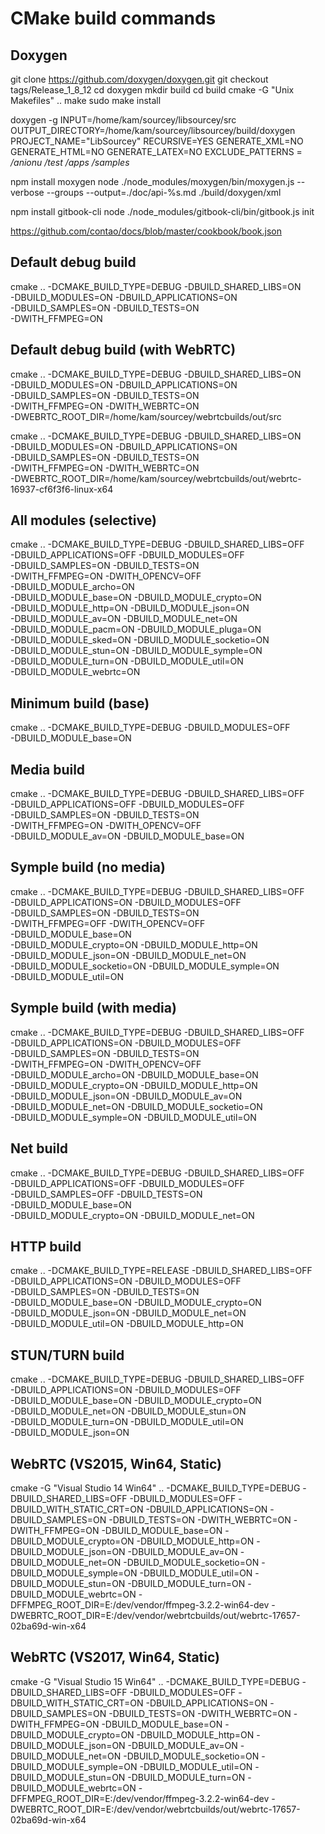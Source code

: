 # CMake build commands

## Doxygen

git clone https://github.com/doxygen/doxygen.git
git checkout tags/Release_1_8_12
cd doxygen
mkdir build
cd build
cmake -G "Unix Makefiles" ..
make
sudo make install

doxygen -g
INPUT=/home/kam/sourcey/libsourcey/src
OUTPUT_DIRECTORY=/home/kam/sourcey/libsourcey/build/doxygen
PROJECT_NAME="LibSourcey"
RECURSIVE=YES
GENERATE_XML=NO
GENERATE_HTML=NO
GENERATE_LATEX=NO
EXCLUDE_PATTERNS = */anionu* */test* */apps* */samples*

npm install moxygen
node ./node_modules/moxygen/bin/moxygen.js --verbose --groups --output=./doc/api-%s.md ./build/doxygen/xml

npm install gitbook-cli
node ./node_modules/gitbook-cli/bin/gitbook.js init

https://github.com/contao/docs/blob/master/cookbook/book.json

## Default debug build
cmake .. -DCMAKE_BUILD_TYPE=DEBUG -DBUILD_SHARED_LIBS=ON \
         -DBUILD_MODULES=ON -DBUILD_APPLICATIONS=ON \
         -DBUILD_SAMPLES=ON -DBUILD_TESTS=ON \
         -DWITH_FFMPEG=ON

## Default debug build (with WebRTC)
cmake .. -DCMAKE_BUILD_TYPE=DEBUG -DBUILD_SHARED_LIBS=ON \
         -DBUILD_MODULES=ON -DBUILD_APPLICATIONS=ON \
         -DBUILD_SAMPLES=ON -DBUILD_TESTS=ON \
         -DWITH_FFMPEG=ON -DWITH_WEBRTC=ON \
         -DWEBRTC_ROOT_DIR=/home/kam/sourcey/webrtcbuilds/out/src

cmake .. -DCMAKE_BUILD_TYPE=DEBUG -DBUILD_SHARED_LIBS=ON \
        -DBUILD_MODULES=ON -DBUILD_APPLICATIONS=ON \
        -DBUILD_SAMPLES=ON -DBUILD_TESTS=ON \
        -DWITH_FFMPEG=ON -DWITH_WEBRTC=ON \
        -DWEBRTC_ROOT_DIR=/home/kam/sourcey/webrtcbuilds/out/webrtc-16937-cf6f3f6-linux-x64

## All modules (selective)
cmake .. -DCMAKE_BUILD_TYPE=DEBUG -DBUILD_SHARED_LIBS=OFF \
         -DBUILD_APPLICATIONS=OFF -DBUILD_MODULES=OFF \
         -DBUILD_SAMPLES=ON -DBUILD_TESTS=ON \
         -DWITH_FFMPEG=ON -DWITH_OPENCV=OFF \
         -DBUILD_MODULE_archo=ON \
         -DBUILD_MODULE_base=ON -DBUILD_MODULE_crypto=ON \
         -DBUILD_MODULE_http=ON -DBUILD_MODULE_json=ON \
         -DBUILD_MODULE_av=ON -DBUILD_MODULE_net=ON \
         -DBUILD_MODULE_pacm=ON -DBUILD_MODULE_pluga=ON \
         -DBUILD_MODULE_sked=ON -DBUILD_MODULE_socketio=ON \
         -DBUILD_MODULE_stun=ON -DBUILD_MODULE_symple=ON \
         -DBUILD_MODULE_turn=ON -DBUILD_MODULE_util=ON \
         -DBUILD_MODULE_webrtc=ON

## Minimum build (base)
cmake .. -DCMAKE_BUILD_TYPE=DEBUG -DBUILD_MODULES=OFF \
         -DBUILD_MODULE_base=ON

## Media build
cmake .. -DCMAKE_BUILD_TYPE=DEBUG -DBUILD_SHARED_LIBS=OFF \
         -DBUILD_APPLICATIONS=OFF -DBUILD_MODULES=OFF \
         -DBUILD_SAMPLES=ON -DBUILD_TESTS=ON \
         -DWITH_FFMPEG=ON -DWITH_OPENCV=OFF \
         -DBUILD_MODULE_av=ON -DBUILD_MODULE_base=ON

## Symple build (no media)
cmake .. -DCMAKE_BUILD_TYPE=DEBUG -DBUILD_SHARED_LIBS=OFF \
         -DBUILD_APPLICATIONS=ON -DBUILD_MODULES=OFF \
         -DBUILD_SAMPLES=ON -DBUILD_TESTS=ON \
         -DWITH_FFMPEG=OFF -DWITH_OPENCV=OFF \
         -DBUILD_MODULE_base=ON \
         -DBUILD_MODULE_crypto=ON -DBUILD_MODULE_http=ON \
         -DBUILD_MODULE_json=ON -DBUILD_MODULE_net=ON \
         -DBUILD_MODULE_socketio=ON -DBUILD_MODULE_symple=ON \
         -DBUILD_MODULE_util=ON

## Symple build (with media)
cmake .. -DCMAKE_BUILD_TYPE=DEBUG -DBUILD_SHARED_LIBS=OFF \
         -DBUILD_APPLICATIONS=ON -DBUILD_MODULES=OFF \
         -DBUILD_SAMPLES=ON -DBUILD_TESTS=ON \
         -DWITH_FFMPEG=ON -DWITH_OPENCV=OFF \
         -DBUILD_MODULE_archo=ON -DBUILD_MODULE_base=ON \
         -DBUILD_MODULE_crypto=ON -DBUILD_MODULE_http=ON \
         -DBUILD_MODULE_json=ON -DBUILD_MODULE_av=ON \
         -DBUILD_MODULE_net=ON -DBUILD_MODULE_socketio=ON \
         -DBUILD_MODULE_symple=ON -DBUILD_MODULE_util=ON

## Net build
cmake .. -DCMAKE_BUILD_TYPE=DEBUG -DBUILD_SHARED_LIBS=OFF \
         -DBUILD_APPLICATIONS=OFF -DBUILD_MODULES=OFF \
         -DBUILD_SAMPLES=OFF -DBUILD_TESTS=ON \
         -DBUILD_MODULE_base=ON \
         -DBUILD_MODULE_crypto=ON -DBUILD_MODULE_net=ON

## HTTP build
cmake .. -DCMAKE_BUILD_TYPE=RELEASE -DBUILD_SHARED_LIBS=OFF \
         -DBUILD_APPLICATIONS=ON -DBUILD_MODULES=OFF \
         -DBUILD_SAMPLES=ON -DBUILD_TESTS=ON \
         -DBUILD_MODULE_base=ON -DBUILD_MODULE_crypto=ON \
         -DBUILD_MODULE_json=ON -DBUILD_MODULE_net=ON \
         -DBUILD_MODULE_util=ON -DBUILD_MODULE_http=ON

## STUN/TURN build
cmake .. -DCMAKE_BUILD_TYPE=DEBUG -DBUILD_SHARED_LIBS=OFF \
         -DBUILD_APPLICATIONS=ON -DBUILD_MODULES=OFF \
         -DBUILD_MODULE_base=ON -DBUILD_MODULE_crypto=ON \
         -DBUILD_MODULE_net=ON -DBUILD_MODULE_stun=ON \
         -DBUILD_MODULE_turn=ON -DBUILD_MODULE_util=ON \
         -DBUILD_MODULE_json=ON

## WebRTC (VS2015, Win64, Static)
cmake -G "Visual Studio 14 Win64" .. -DCMAKE_BUILD_TYPE=DEBUG -DBUILD_SHARED_LIBS=OFF -DBUILD_MODULES=OFF -DBUILD_WITH_STATIC_CRT=ON -DBUILD_APPLICATIONS=ON -DBUILD_SAMPLES=ON -DBUILD_TESTS=ON -DWITH_WEBRTC=ON -DWITH_FFMPEG=ON -DBUILD_MODULE_base=ON -DBUILD_MODULE_crypto=ON -DBUILD_MODULE_http=ON -DBUILD_MODULE_json=ON -DBUILD_MODULE_av=ON -DBUILD_MODULE_net=ON -DBUILD_MODULE_socketio=ON -DBUILD_MODULE_symple=ON -DBUILD_MODULE_util=ON -DBUILD_MODULE_stun=ON -DBUILD_MODULE_turn=ON -DBUILD_MODULE_webrtc=ON -DFFMPEG_ROOT_DIR=E:/dev/vendor/ffmpeg-3.2.2-win64-dev -DWEBRTC_ROOT_DIR=E:/dev/vendor/webrtcbuilds/out/webrtc-17657-02ba69d-win-x64


## WebRTC (VS2017, Win64, Static)
cmake -G "Visual Studio 15 Win64" .. -DCMAKE_BUILD_TYPE=DEBUG -DBUILD_SHARED_LIBS=OFF -DBUILD_MODULES=OFF -DBUILD_WITH_STATIC_CRT=ON -DBUILD_APPLICATIONS=ON -DBUILD_SAMPLES=ON -DBUILD_TESTS=ON -DWITH_WEBRTC=ON -DWITH_FFMPEG=ON -DBUILD_MODULE_base=ON -DBUILD_MODULE_crypto=ON -DBUILD_MODULE_http=ON -DBUILD_MODULE_json=ON -DBUILD_MODULE_av=ON -DBUILD_MODULE_net=ON -DBUILD_MODULE_socketio=ON -DBUILD_MODULE_symple=ON -DBUILD_MODULE_util=ON -DBUILD_MODULE_stun=ON -DBUILD_MODULE_turn=ON -DBUILD_MODULE_webrtc=ON -DFFMPEG_ROOT_DIR=E:/dev/vendor/ffmpeg-3.2.2-win64-dev -DWEBRTC_ROOT_DIR=E:/dev/vendor/webrtcbuilds/out/webrtc-17657-02ba69d-win-x64
